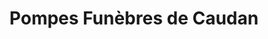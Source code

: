 ---
title: "Pompes Funèbres de Caudan"
url: /caudan/pompes-funebres-de-caudan/
shop: Bestattungen
---